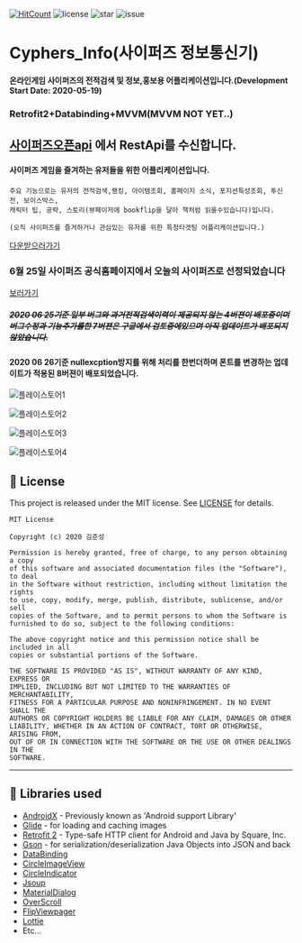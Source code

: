 [![HitCount](http://hits.dwyl.com/saechimdaeki/Cyphers_INFO.svg)](http://hits.dwyl.com/saechimdaeki/Cyphers_INFO) ![license](https://img.shields.io/github/license/saechimdaeki/Cyphers_INFO) ![star](https://img.shields.io/github/stars/saechimdaeki/Cyphers_INFO) ![issue](https://img.shields.io/github/issues/saechimdaeki/Cyphers_INFO)
# Cyphers_Info(사이퍼즈 정보통신기)
#### 온라인게임 사이퍼즈의 전적검색 및 정보,홍보용 어플리케이션입니다.(Development Start Date: 2020-05-19) 

### Retrofit2+Databinding+MVVM(MVVM NOT YET..)
## [사이퍼즈오픈api](https://developers.neople.co.kr/contents/apiDocs/cyphers) 에서 RestApi를 수신합니다.
#### 사이퍼즈 게임을 즐겨하는 유저들을 위한 어플리케이션입니다. 

    주요 기능으로는 유저의 전적검색,랭킹, 아이템조회, 홈페이지 소식, 포지션특성조회, 투신전, 보이스박스,
    캐릭터 팁, 공략, 스토리(뷰페이저에 bookflip을 달아 책처럼 읽을수있습니다)입니다.

    (오직 사이퍼즈를 즐겨하거나 관심있는 유저를 위한 특정타겟팅 어플리케이션입니다.) 

[다운받으러가기](https://play.google.com/store/apps/details?id=nexon.cyphers.app)
### 6월 25일 사이퍼즈 공식홈페이지에서 오늘의 사이퍼즈로 선정되었습니다
[보러가기](http://cyphers.nexon.com/cyphers/article/bestart/topics/28012644)

##### ~~2020 06 25기준 일부 버그와 과거전적검색이력이 제공되지 않는 4버젼이 배포중이며 버그수정과 기능추가를한 7버젼은 구글에서 검토중에있으며 아직 업데이트가 배포되지않았습니다.~~
#### 2020 06 26기준 nullexcption방지를 위해 처리를 한번더하며 폰트를 변경하는 업데이트가 적용된 8버젼이 배포되었습니다. 

![플레이스토어1](https://user-images.githubusercontent.com/40031858/84632569-0e340980-af2a-11ea-89f9-74f289ebeec0.jpg)


![플레이스토어2](https://user-images.githubusercontent.com/40031858/84632665-3459a980-af2a-11ea-9f2d-58d1a378d0b8.png)

![플레이스토어3](https://user-images.githubusercontent.com/40031858/84632694-3f143e80-af2a-11ea-9072-038bafd7e65f.png)

![플레이스토어4](https://user-images.githubusercontent.com/40031858/84632724-489da680-af2a-11ea-9524-7fe04ed8b0a2.png)

## 📝 License
This project is released under the MIT license.
See [LICENSE](./LICENSE) for details.

```
MIT License

Copyright (c) 2020 김준성

Permission is hereby granted, free of charge, to any person obtaining a copy
of this software and associated documentation files (the "Software"), to deal
in the Software without restriction, including without limitation the rights
to use, copy, modify, merge, publish, distribute, sublicense, and/or sell
copies of the Software, and to permit persons to whom the Software is
furnished to do so, subject to the following conditions:

The above copyright notice and this permission notice shall be included in all
copies or substantial portions of the Software.

THE SOFTWARE IS PROVIDED "AS IS", WITHOUT WARRANTY OF ANY KIND, EXPRESS OR
IMPLIED, INCLUDING BUT NOT LIMITED TO THE WARRANTIES OF MERCHANTABILITY,
FITNESS FOR A PARTICULAR PURPOSE AND NONINFRINGEMENT. IN NO EVENT SHALL THE
AUTHORS OR COPYRIGHT HOLDERS BE LIABLE FOR ANY CLAIM, DAMAGES OR OTHER
LIABILITY, WHETHER IN AN ACTION OF CONTRACT, TORT OR OTHERWISE, ARISING FROM,
OUT OF OR IN CONNECTION WITH THE SOFTWARE OR THE USE OR OTHER DEALINGS IN THE
SOFTWARE.

```
---

##   📃 Libraries used

*   [AndroidX](https://developer.android.com/jetpack/androidx/) - Previously known as 'Android support Library'
*   [Glide](https://github.com/bumptech/glide) - for loading and caching images 
*   [Retrofit 2](https://github.com/square/retrofit) - Type-safe HTTP client for Android and Java by Square, Inc. 
*   [Gson](https://github.com/google/gson) - for serialization/deserialization Java Objects into JSON and back
*   [DataBinding](https://developer.android.com/topic/libraries/data-binding/)
*   [CircleImageView](https://github.com/hdodenhof/CircleImageView)
*   [CircleIndicator](https://github.com/ongakuer/CircleIndicator)
*   [Jsoup](https://jsoup.org/)
*   [MaterialDialog](https://github.com/PatilShreyas/MaterialDialog-Android)
*   [OverScroll](https://github.com/EverythingMe/overscroll-decor)
*   [FlipViewpager](https://github.com/Yalantis/FlipViewPager.Draco)
*   [Lottie](https://github.com/airbnb/lottie-android)
* Etc...
